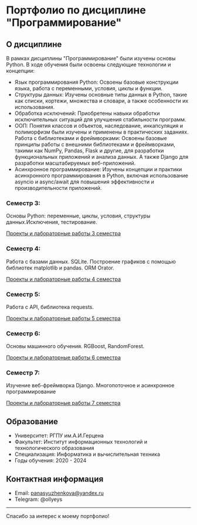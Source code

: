 # Портфолио по дисциплине "Программирование"

## О дисциплине

В рамках дисциплины "Программирование" были изучены основы Python. В ходе обучения были освоены следующие технологии и концепции:

- Язык программирования Python: Освоены базовые конструкции языка, работа с переменными, условия, циклы и функции.
- Структуры данных: Изучены основные типы данных в Python, такие как списки, кортежи, множества и словари, а также особенности их использования.
- Обработка исключений: Приобретены навыки обработки исключительных ситуаций для улучшения стабильности программ.
- ООП: Понятия классов и объектов, наследование, инкапсуляция и полиморфизм были изучены и применены в практических заданиях.
Работа с библиотеками и фреймворками: Освоены базовые принципы работы с внешними библиотеками и фреймворками, такими как NumPy, Pandas, Flask и другие, для разработки функциональных приложений и анализа данных. А также Django для разработки масштабируемых веб-приложений.
- Асинхронное программирование: Изучены концепции и практики асинхронного программирования в Python, включая использование asyncio и async/await для повышения эффективности и производительности приложений.


### Семестр 3: 
Основы Python: переменные, циклы, условия, структуры данных.Исключения, тестирование.

[Проекты и лабораторные работы 3 семестра](python-sem-3)

### Семестр 4: 
Работа с базами данных. SQLite. Построение графиков с помощью библиотек matplotlib и pandas. ORM Orator.

[Проекты и лабораторные работы 4 семестра](python-sem-4)

### Семестр 5: 
Работа с API, библиотека requests.

[Проекты и лабораторные работы 5 семестра](python-sem-5)

### Семестр 6: 
Основы машинного обучения. RGBoost, RandomForest.

[Проекты и лабораторные работы 6 семестра]()

### Семестр 7: 
Изучение веб-фреймворка Djangо. Многопоточное и асинхронное программирование

[Проекты и лабораторные работы 7 семестра](python-sem-7)


## Образование

- Университет: РГПУ им.А.И.Герцена
- Факультет: Институт информационных технологий и технологического образования
- Специализация: Информатика и вычислительная техника
- Годы обучения: 2020 - 2024

## Контактная информация

- Email: panasyuzhenkova@yandex.ru
- Telegram: @ollyeys

---

Спасибо за интерес к моему портфолио!
